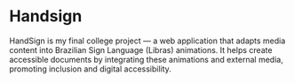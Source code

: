 # Handsign
HandSign is my final college project — a web application that adapts media content into Brazilian Sign Language (Libras) animations. It helps create accessible documents by integrating these animations and external media, promoting inclusion and digital accessibility.
